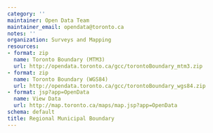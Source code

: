 ```yaml
---
category: ''
maintainer: Open Data Team
maintainer_email: opendata@toronto.ca
notes: ''
organization: Surveys and Mapping
resources:
- format: zip
  name: Toronto Boundary (MTM3)
  url: http://opendata.toronto.ca/gcc/torontoBoundary_mtm3.zip
- format: zip
  name: Toronto Boundary (WGS84)
  url: http://opendata.toronto.ca/gcc/torontoBoundary_wgs84.zip
- format: jsp?app=OpenData
  name: View Data
  url: http://map.toronto.ca/maps/map.jsp?app=OpenData
schema: default
title: Regional Municipal Boundary
---
```

